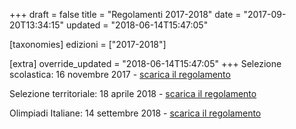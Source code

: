 +++
draft = false
title = "Regolamenti 2017-2018"
date = "2017-09-20T13:34:15"
updated = "2018-06-14T15:47:05"

[taxonomies]
edizioni = ["2017-2018"]

[extra]
override_updated = "2018-06-14T15:47:05"
+++
Selezione scolastica: 16 novembre 2017 - [scarica il regolamento](/oldsite/142/OII-RegSelScolastica_novembre_2017.pdf)

Selezione territoriale: 18 aprile 2018 - [scarica il regolamento](/oldsite/142/OII-RegSelTerritoriale_aprile_2018.pdf)

Olimpiadi Italiane: 14 settembre 2018 - [scarica il regolamento](/oldsite/142/OII-RegSelNazionale_settembre_2018.pdf)
